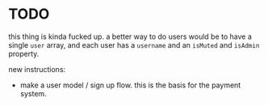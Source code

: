 # TODO

this thing is kinda fucked up. a better way to do users would be to have a single `user` array, and each user has a `username` and an `isMuted` and `isAdmin` property.

new instructions:
* make a user model / sign up flow. this is the basis for the payment system.
